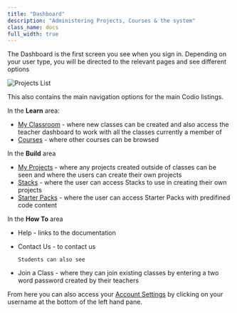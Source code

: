 ```yaml
---
title: "Dashboard"
description: "Administering Projects, Courses & the system"
class_name: docs
full_width: true
---
```


The Dashboard is the first screen you see when you sign in. Depending on your user type, you will be directed to the relevant pages and see different options

![Projects List](/img/docs/projects_list.png)

This also contains the main navigation options for the main Codio listings.

In the **Learn** area: 

- [My Classroom](/docs/dashboard/classes/) - where new classes can be created and also access the teacher dashboard to work with all the classes currently a member of
- [Courses](/docs/tuts/publish/overview) - where other courses can be browsed


In the **Build** area

- [My Projects](/docs/dashboard/projects/) - where any projects created outside of classes can be seen and where the users can create their own projects
- [Stacks](/docs/dashboard/stacks/) - where the user can access Stacks to use in creating their own projects
- [Starter Packs](/docs/dashboard/packs/) - where the user can access Starter Packs with predifined code content

In the **How To** area

- Help - links to the documentation
- Contact Us - to contact us

      Students can also see 
- Join a Class - where they can join existing classes by entering a two word password created by their teachers

From here you can also access your [Account Settings](/docs/dashboard/settings/) by clicking on your username at the bottom of the left hand pane.


